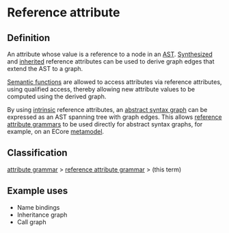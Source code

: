 # Reference attribute

## Definition
An attribute whose value is a reference to a node in an [AST](abstract_syntax_tree.md). [Synthesized](synthesized_attribute.md) and [inherited](inherited_attribute.md) reference attributes can be used to derive graph edges that extend the AST to a graph.

[Semantic functions](semantic_function.md) are allowed to access attributes via reference attributes, using qualified access, thereby allowing new attribute values to be computed using the derived graph.

By using [intrinsic](intrinsic_attribute.md) reference attributes, an [abstract syntax graph](abstract_syntax_graph.md) can be expressed as an AST spanning tree with graph edges. This allows [reference attribute grammars](reference_attribute_grammar.md) to be used directly for abstract syntax graphs, for example, on an ECore [metamodel](metamodel.md).

## Classification
[attribute grammar](attribute_grammar.md) \> [reference attribute grammar](reference_attribute_grammar.md) \> (this term)

## Example uses
* Name bindings
* Inheritance graph
* Call graph




